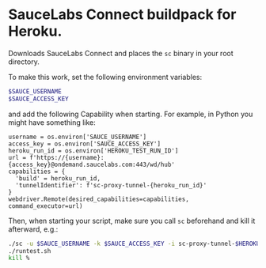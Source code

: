 # SauceLabs Connect buildpack for Heroku.

Downloads SauceLabs Connect and places the `sc` binary in your root directory.

To make this work, set the following environment variables:
```bash
$SAUCE_USERNAME
$SAUCE_ACCESS_KEY
```

and add the following Capability when starting. For example, in Python you might have something like:

```python3
username = os.environ['SAUCE_USERNAME']
access_key = os.environ['SAUCE_ACCESS_KEY']
heroku_run_id = os.environ['HEROKU_TEST_RUN_ID']
url = f'https://{username}:{access_key}@ondemand.saucelabs.com:443/wd/hub'
capabilities = {
  'build' = heroku_run_id,
  'tunnelIdentifier': f'sc-proxy-tunnel-{heroku_run_id}'
}
webdriver.Remote(desired_capabilities=capabilities, command_executor=url)
```

Then, when starting your script, make sure you call `sc` beforehand and kill it afterward, e.g.:
```bash
./sc -u $SAUCE_USERNAME -k $SAUCE_ACCESS_KEY -i sc-proxy-tunnel-$HEROKU_TEST_RUN_ID &
./runtest.sh
kill %
```
